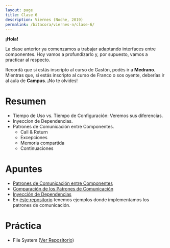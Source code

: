 ```yaml
---
layout: page
title: Clase 6
description: Viernes (Noche, 2019)
permalink: /bitacora/viernes-n/clase-6/
---
```

**¡Hola!**

La clase anterior ya comenzamos a trabajar adaptando interfaces entre componentes. Hoy vamos a profundizarlo y, por supuesto, vamos a practicar al respecto. 

Recordá que si estás inscripto al curso de Gastón, podés ir a **Medrano**. Mientras que, si estás inscripto al curso de Franco o sos oyente, deberías ir al aula de **Campus**. ¡No te olvides!

# Resumen

- Tiempo de Uso vs. Tiempo de Configuración: Veremos sus diferencias. 
- Inyeccion de Dependencias.
- Patrones de Comunicación entre Componentes. 
  - Call & Return
  - Excepciones 
  - Memoria compartida
  - Continuaciones
  
# Apuntes

- [Patrones de Comunicación entre Componentes](https://docs.google.com/document/d/1EVPwqFyq2TW5Z5_VUeWdh9yLesxPBbSBzke2jHNURuk/edit)
- [Comparación de los Patrones de Comunicación](https://docs.google.com/document/d/1dBaf8tILr37iD2mNMiZsfeYdL7AADW698skIkkoVU9g/edit)
- [Inyección de Dependencias](https://docs.google.com/document/d/1GsW-hVF0XR76KunDILqkltyE1KIBvj3ldCCkyStjne0/edit#heading=h.niaj9skgl3x9)
- En [éste repositorio](https://github.com/dds-utn/patrones-comunicacion) tenemos ejemplos donde implementamos los patrones de comunicación.
 
# Práctica

- File System ([Ver Repositorio](https://github.com/dds-utn/file-system))
